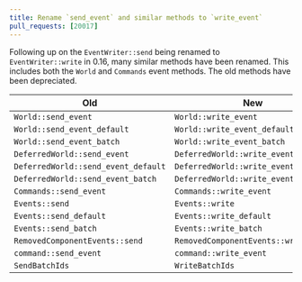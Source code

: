 ```yaml
---
title: Rename `send_event` and similar methods to `write_event`
pull_requests: [20017]
---
```


Following up on the `EventWriter::send` being renamed to `EventWriter::write` in 0.16, many similar methods have been renamed.
This includes both the `World` and `Commands` event methods. The old methods have been depreciated.

| Old                                 | New                                  |
|-------------------------------------|--------------------------------------|
| `World::send_event`                 | `World::write_event`                 |
| `World::send_event_default`         | `World::write_event_default`         |
| `World::send_event_batch`           | `World::write_event_batch`           |
| `DeferredWorld::send_event`         | `DeferredWorld::write_event`         |
| `DeferredWorld::send_event_default` | `DeferredWorld::write_event_default` |
| `DeferredWorld::send_event_batch`   | `DeferredWorld::write_event_batch`   |
| `Commands::send_event`              | `Commands::write_event`              |
| `Events::send`                      | `Events::write`                      |
| `Events::send_default`              | `Events::write_default`              |
| `Events::send_batch`                | `Events::write_batch`                |
| `RemovedComponentEvents::send`      | `RemovedComponentEvents::write`      |
| `command::send_event`               | `command::write_event`               |
| `SendBatchIds`                      | `WriteBatchIds`                      |

